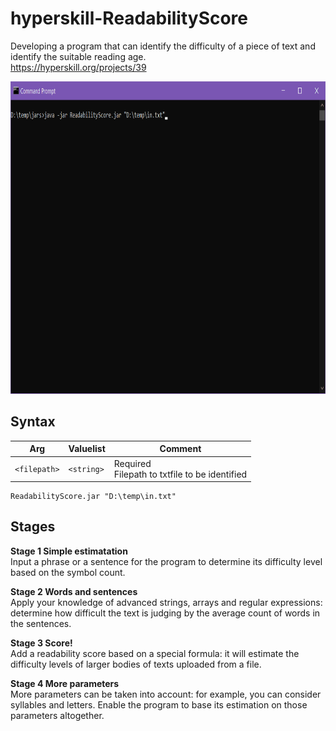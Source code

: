 # hyperskill-ReadabilityScore
Developing a program that can identify the difficulty of a piece of text and identify the suitable reading age.  
https://hyperskill.org/projects/39

<img src="https://github.com/drtierney/hyperskill-ReadabilityScore/blob/main/ReadabilityScore.gif" width="800" height="500" />

## Syntax
| Arg | Valuelist | Comment
| --- | --------- | ------- |
| `<filepath>` | `<string>` | Required<br>Filepath to txtfile to be identified|

```
ReadabilityScore.jar "D:\temp\in.txt"
```

## Stages
**Stage 1 Simple estimatation**  
Input a phrase or a sentence for the program to determine its difficulty level based on the symbol count.

**Stage 2 Words and sentences**  
Apply your knowledge of advanced strings, arrays and regular expressions: determine how difficult the text is judging by the average count of words in the sentences.

**Stage 3 Score!**  
Add a readability score based on a special formula: it will estimate the difficulty levels of larger bodies of texts uploaded from a file.

**Stage 4 More parameters**  
More parameters can be taken into account: for example, you can consider syllables and letters. Enable the program to base its estimation on those parameters altogether.
